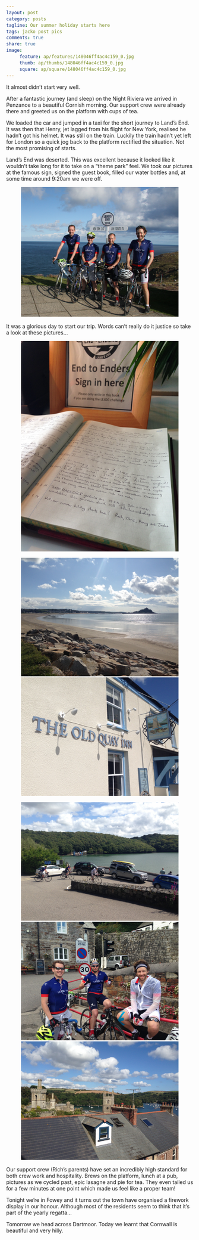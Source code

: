 ```yaml
---
layout: post
category: posts
tagline: Our summer holiday starts here
tags: jacko post pics
comments: true
share: true
image: 
     feature: ap/features/148046ff4ac4c159_0.jpg
     thumb: ap/thumbs/148046ff4ac4c159_0.jpg
     square: ap/square/148046ff4ac4c159_0.jpg
---
```

It almost didn’t start very well.


After a fantastic journey (and sleep) on the Night Riviera we arrived
in Penzance to a beautiful Cornish morning. Our support crew were
already there and greeted us on the platform with cups of tea.


We loaded the car and jumped in a taxi for the short journey to Land’s
End. It was then that Henry, jet lagged from his flight for New York,
realised he hadn’t got his helmet. It was still on the train. Luckily
the train hadn’t yet left for London so a quick jog back to the
platform rectified the situation. Not the most promising of starts.



Land’s End was deserted. This was excellent because it looked like it
wouldn’t take long for it to take on a “theme park” feel. We took our
pictures at the famous sign, signed the guest book, filled our water bottles and, at some
time around 9:20am we were off.

<figure class="">
<a href="/images/ap/standard/14804716f734dfbb_0.jpg">
<img src="/images/ap/standard/14804716f734dfbb_0.jpg">
</a></figure>



It was a glorious day to start our trip. Words can’t really do it
justice so take a look at these pictures…

<figure>
<a href="/images/ap/standard/148047228c2878b0_6.jpg">
<img src="/images/ap/standard/148047228c2878b0_6.jpg">
</a>
</figure>
<figure class = "half">
<a href="/images/ap/standard/148047228c2878b0_5.jpg">
<img src="/images/ap/standard/148047228c2878b0_5.jpg">
</a>
<a href="/images/ap/standard/148047228c2878b0_4.jpg">
<img src="/images/ap/standard/148047228c2878b0_4.jpg">
</a></figure>
<figure class="third">
<a href="/images/ap/standard/148047228c2878b0_3.jpg">
<img src="/images/ap/standard/148047228c2878b0_3.jpg">
</a>
<a href="/images/ap/standard/148047228c2878b0_2.jpg">
<img src="/images/ap/standard/148047228c2878b0_2.jpg">
</a>
<a href="/images/ap/standard/148047228c2878b0_1.jpg">
<img src="/images/ap/standard/148047228c2878b0_1.jpg">
</a></figure>


Our support crew (Rich’s parents) have set an incredibly high standard
for both crew work and hospitality. Brews on the platform, lunch at a
pub, pictures as we cycled past, epic lasagne and pie for tea. They
even tailed us for a few minutes at one point which made us feel like
a proper team!


Tonight we’re in Fowey and it turns out the town have organised a
firework display in our honour. Although most of the residents seem to
think that it’s part of the yearly regatta…


Tomorrow we head across Dartmoor. Today we learnt that Cornwall is
beautiful and very hilly.
